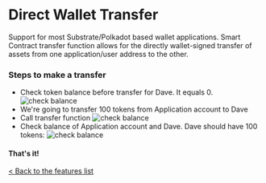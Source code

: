 # Direct Wallet Transfer
Support for most Substrate/Polkadot based wallet applications. Smart Contract transfer function allows for the directly wallet-signed transfer of assets from one application/user address to the other.

### Steps to make a transfer
* Check token balance before transfer for Dave. It equals 0.
![check balance](https://roadys-statis-assets.s3-us-west-2.amazonaws.com/Screenshot+from+2020-12-10+16-08-49.png)
* We're going to transfer 100 tokens from Application account to Dave
* Call transfer function
![check balance](https://roadys-statis-assets.s3-us-west-2.amazonaws.com/Screenshot+from+2020-12-10+16-09-18.png)
* Check balance of Application account and Dave. Dave should have 100 tokens:
![check balance](https://roadys-statis-assets.s3-us-west-2.amazonaws.com/Screenshot+from+2020-12-10+16-09-41.png)

#### That's it!

[< Back to the features list](./../README.md#supported-features)
